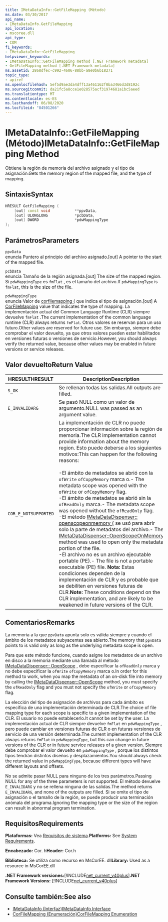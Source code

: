 ```yaml
---
title: IMetaDataInfo::GetFileMapping (Método)
ms.date: 03/30/2017
api_name:
- IMetaDataInfo.GetFileMapping
api_location:
- mscoree.dll
api_type:
- COM
f1_keywords:
- IMetaDataInfo::GetFileMapping
helpviewer_keywords:
- IMetaDataInfo::GetFileMapping method [.NET Framework metadata]
- GetFileMapping method [.NET Framework metadata]
ms.assetid: 2868dfec-c992-4606-88bb-a8e0b6b18271
topic_type:
- apiref
ms.openlocfilehash: 5ef5d9ae3da4dff13a461162f0ba3466d3d8192c
ms.sourcegitcommit: da21fc5a8cce1e028575acf31974681a1bc5aeed
ms.translationtype: MT
ms.contentlocale: es-ES
ms.lasthandoff: 06/08/2020
ms.locfileid: "84501266"
---
```

# <a name="imetadatainfogetfilemapping-method"></a><span data-ttu-id="10dc5-102">IMetaDataInfo::GetFileMapping (Método)</span><span class="sxs-lookup"><span data-stu-id="10dc5-102">IMetaDataInfo::GetFileMapping Method</span></span>
<span data-ttu-id="10dc5-103">Obtiene la región de memoria del archivo asignado y el tipo de asignación.</span><span class="sxs-lookup"><span data-stu-id="10dc5-103">Gets the memory region of the mapped file, and the type of mapping.</span></span>  
  
## <a name="syntax"></a><span data-ttu-id="10dc5-104">Sintaxis</span><span class="sxs-lookup"><span data-stu-id="10dc5-104">Syntax</span></span>  
  
```cpp  
HRESULT GetFileMapping (  
    [out] const void           **ppvData,
    [out] ULONGLONG            *pcbData,
    [out] DWORD                *pdwMappingType  
);  
```  
  
## <a name="parameters"></a><span data-ttu-id="10dc5-105">Parámetros</span><span class="sxs-lookup"><span data-stu-id="10dc5-105">Parameters</span></span>  
 `ppvData`  
 <span data-ttu-id="10dc5-106">enuncia Puntero al principio del archivo asignado.</span><span class="sxs-lookup"><span data-stu-id="10dc5-106">[out] A pointer to the start of the mapped file.</span></span>  
  
 `pcbData`  
 <span data-ttu-id="10dc5-107">enuncia Tamaño de la región asignada.</span><span class="sxs-lookup"><span data-stu-id="10dc5-107">[out] The size of the mapped region.</span></span> <span data-ttu-id="10dc5-108">Si `pdwMappingType` es `fmFlat` , es el tamaño del archivo.</span><span class="sxs-lookup"><span data-stu-id="10dc5-108">If `pdwMappingType` is `fmFlat`, this is the size of the file.</span></span>  
  
 `pdwMappingType`  
 <span data-ttu-id="10dc5-109">enuncia Valor de [corfilemapping (](corfilemapping-enumeration.md) que indica el tipo de asignación.</span><span class="sxs-lookup"><span data-stu-id="10dc5-109">[out] A [CorFileMapping](corfilemapping-enumeration.md) value that indicates the type of mapping.</span></span> <span data-ttu-id="10dc5-110">La implementación actual del Common Language Runtime (CLR) siempre devuelve `fmFlat` .</span><span class="sxs-lookup"><span data-stu-id="10dc5-110">The current implementation of the common language runtime (CLR) always returns `fmFlat`.</span></span> <span data-ttu-id="10dc5-111">Otros valores se reservan para un uso futuro.</span><span class="sxs-lookup"><span data-stu-id="10dc5-111">Other values are reserved for future use.</span></span> <span data-ttu-id="10dc5-112">Sin embargo, siempre debe comprobar el valor devuelto, ya que otros valores pueden estar habilitados en versiones futuras o versiones de servicio.</span><span class="sxs-lookup"><span data-stu-id="10dc5-112">However, you should always verify the returned value, because other values may be enabled in future versions or service releases.</span></span>  
  
## <a name="return-value"></a><span data-ttu-id="10dc5-113">Valor devuelto</span><span class="sxs-lookup"><span data-stu-id="10dc5-113">Return Value</span></span>  
  
|<span data-ttu-id="10dc5-114">HRESULT</span><span class="sxs-lookup"><span data-stu-id="10dc5-114">HRESULT</span></span>|<span data-ttu-id="10dc5-115">Description</span><span class="sxs-lookup"><span data-stu-id="10dc5-115">Description</span></span>|  
|-------------|-----------------|  
|`S_OK`|<span data-ttu-id="10dc5-116">Se rellenan todas las salidas.</span><span class="sxs-lookup"><span data-stu-id="10dc5-116">All outputs are filled.</span></span>|  
|`E_INVALIDARG`|<span data-ttu-id="10dc5-117">Se pasó NULL como un valor de argumento.</span><span class="sxs-lookup"><span data-stu-id="10dc5-117">NULL was passed as an argument value.</span></span>|  
|`COR_E_NOTSUPPORTED`|<span data-ttu-id="10dc5-118">La implementación de CLR no puede proporcionar información sobre la región de memoria.</span><span class="sxs-lookup"><span data-stu-id="10dc5-118">The CLR implementation cannot provide information about the memory region.</span></span> <span data-ttu-id="10dc5-119">Esto puede deberse a los siguientes motivos:</span><span class="sxs-lookup"><span data-stu-id="10dc5-119">This can happen for the following reasons:</span></span><br /><br /> <span data-ttu-id="10dc5-120">-El ámbito de metadatos se abrió con la `ofWrite` `ofCopyMemory` marca o.</span><span class="sxs-lookup"><span data-stu-id="10dc5-120">-   The metadata scope was opened with the `ofWrite` or `ofCopyMemory` flag.</span></span><br /><span data-ttu-id="10dc5-121">-El ámbito de metadatos se abrió sin la `ofReadOnly` marca.</span><span class="sxs-lookup"><span data-stu-id="10dc5-121">-   The metadata scope was opened without the `ofReadOnly` flag.</span></span><br /><span data-ttu-id="10dc5-122">-El método [IMetaDataDispenser:: openscopeonmemory (](imetadatadispenser-openscopeonmemory-method.md) se usó para abrir solo la parte de metadatos del archivo.</span><span class="sxs-lookup"><span data-stu-id="10dc5-122">-   The [IMetaDataDispenser::OpenScopeOnMemory](imetadatadispenser-openscopeonmemory-method.md) method was used to open only the metadata portion of the file.</span></span><br /><span data-ttu-id="10dc5-123">-El archivo no es un archivo ejecutable portable (PE).</span><span class="sxs-lookup"><span data-stu-id="10dc5-123">-   The file is not a portable executable (PE) file.</span></span> <span data-ttu-id="10dc5-124">**Nota:**  Estas condiciones dependen de la implementación de CLR y es probable que se debiliten en versiones futuras de CLR.</span><span class="sxs-lookup"><span data-stu-id="10dc5-124">**Note:**  These conditions depend on the CLR implementation, and are likely to be weakened in future versions of the CLR.</span></span>|  
  
## <a name="remarks"></a><span data-ttu-id="10dc5-125">Comentarios</span><span class="sxs-lookup"><span data-stu-id="10dc5-125">Remarks</span></span>  
 <span data-ttu-id="10dc5-126">La memoria a la que `ppvData` apunta solo es válida siempre y cuando el ámbito de los metadatos subyacentes sea abierto.</span><span class="sxs-lookup"><span data-stu-id="10dc5-126">The memory that `ppvData` points to is valid only as long as the underlying metadata scope is open.</span></span>  
  
 <span data-ttu-id="10dc5-127">Para que este método funcione, cuando asigne los metadatos de un archivo en disco a la memoria mediante una llamada al método [IMetaDataDispenser:: OpenScope](imetadatadispenser-openscope-method.md) , debe especificar la `ofReadOnly` marca y no debe especificar la `ofWrite` `ofCopyMemory` marca o.</span><span class="sxs-lookup"><span data-stu-id="10dc5-127">In order for this method to work, when you map the metadata of an on-disk file into memory by calling the [IMetaDataDispenser::OpenScope](imetadatadispenser-openscope-method.md) method, you must specify the `ofReadOnly` flag and you must not specify the `ofWrite` or `ofCopyMemory` flag.</span></span>  
  
 <span data-ttu-id="10dc5-128">La elección del tipo de asignación de archivos para cada ámbito es específica de una implementación determinada de CLR.</span><span class="sxs-lookup"><span data-stu-id="10dc5-128">The choice of file mapping type for each scope is specific to a given implementation of the CLR.</span></span> <span data-ttu-id="10dc5-129">El usuario no puede establecerlo.</span><span class="sxs-lookup"><span data-stu-id="10dc5-129">It cannot be set by the user.</span></span> <span data-ttu-id="10dc5-130">La implementación actual de CLR siempre devuelve `fmFlat` en `pdwMappingType` , pero puede cambiar en versiones futuras de CLR o en futuras versiones de servicio de una versión determinada.</span><span class="sxs-lookup"><span data-stu-id="10dc5-130">The current implementation of the CLR always returns `fmFlat` in `pdwMappingType`, but this can change in future versions of the CLR or in future service releases of a given version.</span></span> <span data-ttu-id="10dc5-131">Siempre debe comprobar el valor devuelto en `pdwMappingType` , porque los distintos tipos tendrán distintos diseños y desplazamientos.</span><span class="sxs-lookup"><span data-stu-id="10dc5-131">You should always check the returned value in `pdwMappingType`, because different types will have different layouts and offsets.</span></span>  
  
 <span data-ttu-id="10dc5-132">No se admite pasar NULL para ninguno de los tres parámetros.</span><span class="sxs-lookup"><span data-stu-id="10dc5-132">Passing NULL for any of the three parameters is not supported.</span></span> <span data-ttu-id="10dc5-133">El método devuelve `E_INVALIDARG` y no se rellena ninguna de las salidas.</span><span class="sxs-lookup"><span data-stu-id="10dc5-133">The method returns `E_INVALIDARG`, and none of the outputs are filled.</span></span> <span data-ttu-id="10dc5-134">Si se omite el tipo de asignación o el tamaño de la región, se puede producir una terminación anómala del programa.</span><span class="sxs-lookup"><span data-stu-id="10dc5-134">Ignoring the mapping type or the size of the region can result in abnormal program termination.</span></span>  
  
## <a name="requirements"></a><span data-ttu-id="10dc5-135">Requisitos</span><span class="sxs-lookup"><span data-stu-id="10dc5-135">Requirements</span></span>  
 <span data-ttu-id="10dc5-136">**Plataformas:** Vea [Requisitos de sistema](../../get-started/system-requirements.md).</span><span class="sxs-lookup"><span data-stu-id="10dc5-136">**Platforms:** See [System Requirements](../../get-started/system-requirements.md).</span></span>  
  
 <span data-ttu-id="10dc5-137">**Encabezado:** Cor. h</span><span class="sxs-lookup"><span data-stu-id="10dc5-137">**Header:** Cor.h</span></span>  
  
 <span data-ttu-id="10dc5-138">**Biblioteca:** Se utiliza como recurso en MsCorEE. dll</span><span class="sxs-lookup"><span data-stu-id="10dc5-138">**Library:** Used as a resource in MsCorEE.dll</span></span>  
  
 <span data-ttu-id="10dc5-139">**.NET Framework versiones:**[!INCLUDE[net_current_v40plus](../../../../includes/net-current-v40plus-md.md)]</span><span class="sxs-lookup"><span data-stu-id="10dc5-139">**.NET Framework Versions:** [!INCLUDE[net_current_v40plus](../../../../includes/net-current-v40plus-md.md)]</span></span>  
  
## <a name="see-also"></a><span data-ttu-id="10dc5-140">Consulte también:</span><span class="sxs-lookup"><span data-stu-id="10dc5-140">See also</span></span>

- [<span data-ttu-id="10dc5-141">IMetaDataInfo (Interfaz)</span><span class="sxs-lookup"><span data-stu-id="10dc5-141">IMetaDataInfo Interface</span></span>](imetadatainfo-interface.md)
- [<span data-ttu-id="10dc5-142">CorFileMapping (Enumeración)</span><span class="sxs-lookup"><span data-stu-id="10dc5-142">CorFileMapping Enumeration</span></span>](corfilemapping-enumeration.md)
